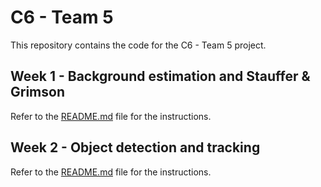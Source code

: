 # C6 - Team 5

This repository contains the code for the C6 - Team 5 project. 

## Week 1 - Background estimation and Stauffer & Grimson

Refer to the [README.md](W1/README.md) file for the instructions.

## Week 2 - Object detection and tracking

Refer to the [README.md](W2/README.md) file for the instructions.
